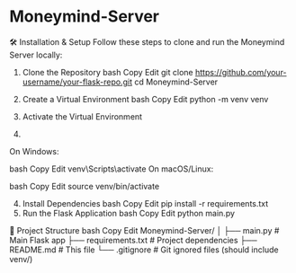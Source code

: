 # Moneymind-Server

🛠️ Installation & Setup
Follow these steps to clone and run the Moneymind Server locally:

1. Clone the Repository
bash
Copy
Edit
git clone https://github.com/your-username/your-flask-repo.git
cd Moneymind-Server

3. Create a Virtual Environment
bash
Copy
Edit
python -m venv venv
4. Activate the Virtual Environment
5. 
On Windows:

bash
Copy
Edit
venv\Scripts\activate
On macOS/Linux:

bash
Copy
Edit
source venv/bin/activate

4. Install Dependencies
bash
Copy
Edit
pip install -r requirements.txt
5. Run the Flask Application
bash
Copy
Edit
python main.py

📁 Project Structure
bash
Copy
Edit
Moneymind-Server/
│
├── main.py              # Main Flask app
├── requirements.txt    # Project dependencies
├── README.md           # This file
└── .gitignore          # Git ignored files (should include venv/)
